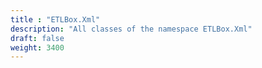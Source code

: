 ```yaml
---
title : "ETLBox.Xml"
description: "All classes of the namespace ETLBox.Xml"
draft: false
weight: 3400
---
```


